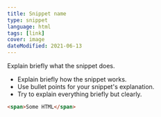 ```yaml
---
title: Snippet name
type: snippet
language: html
tags: [link]
cover: image
dateModified: 2021-06-13
---
```


Explain briefly what the snippet does.

- Explain briefly how the snippet works.
- Use bullet points for your snippet's explanation.
- Try to explain everything briefly but clearly.

```html
<span>Some HTML</span>
```
